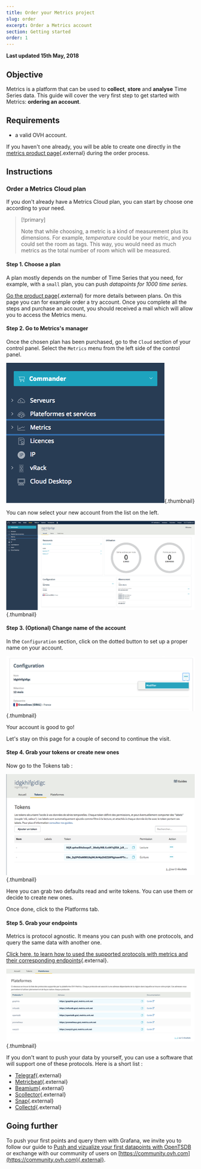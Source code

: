 ```yaml
---
title: Order your Metrics project
slug: order
excerpt: Order a Metrics account
section: Getting started
order: 1
---
```


**Last updated 15th May, 2018**

## Objective

Metrics is a platform that can be used to **collect**, **store** and **analyse** Time Series data. This guide will cover the very first step to get started with Metrics: **ordering an account**.

## Requirements

- a valid OVH account.

If you haven't one already, you will be able to create one directly in the [metrics product page](https://www.ovh.com/fr/data-platforms/metrics/){.external} during the order process.

## Instructions

### Order a Metrics Cloud plan

If you don't already have a Metrics Cloud plan, you can start by choose one according to your need.

> [!primary]
>
> Note that while choosing, a metric is a kind of measurement plus its dimensions. For example, *temperature* could be your metric, and you could set the room as tags. This way, you would need as much metrics as the total number of room which will be measured.
>


#### Step 1. Choose a plan

A plan mostly depends on the number of Time Series that you need, for example, with a `small` plan, you can push *datapoints for 1000 time series.*

[Go the product page](https://www.ovh.com/fr/data-platforms/metrics/){.external} for more details between plans. On this page you can for example order a try account. Once you complete all the steps and purchase an account, you should received a mail which will allow you to access the Metrics menu.

#### Step 2. Go to Metrics's manager

Once the chosen plan has been purchased, go to the `Cloud` section of your control panel. Select the `Metrics` menu from the left side of the control panel.

![menu](images/metrics_manager.png){.thumbnail}

You can now select your new account from the list on the left.

![menu](images/metrics_manager_welcome.png){.thumbnail}

#### Step 3. (Optional) Change name of the account

In the `Configuration` section, click on the dotted button to set up a proper name on your account.

![menu](images/metrics_manager_setup.png){.thumbnail}

Your account is good to go!

Let's stay on this page for a couple of second to continue the visit.


#### Step 4. Grab your tokens or create new ones

Now go to the Tokens tab :

![tokens](images/metrics_manager_tokens.png){.thumbnail}

Here you can grab two defaults read and write tokens. You can use them or decide to create new ones.

Once done, click to the Platforms tab.

#### Step 5. Grab your endpoints

Metrics is protocol agnostic. It means you can push with one protocols, and query the same data with another one. 

[Click here, to learn how to used the supported protocols with metrics and their corresponding endpoints](https://docs.ovh.com/fr/metrics/protocol-overview/){.external}. 

![tokens](images/platforms.png){.thumbnail}

If you don't want to push your data by yourself, you can use a software that will support one of these protocols. Here is a short list : 

- [Telegraf](https://github.com/influxdata/telegraf/releases){.external}
- [Metricbeat](https://www.elastic.co/downloads/beats/metricbeat){.external}
- [Beamium](https://github.com/ovh/beamium){.external}
- [Scollector](http://bosun.org/scollector/){.external}
- [Snap](http://snap-telemetry.io/){.external}
- [Collectd](https://collectd.org/){.external}

## Going further

To push your first points and query them with Grafana, we invite you to follow our guide to [Push and vizualize your first datapoints with OpenTSDB](../start-opentsdb) or exchange with our community of users on [https://community.ovh.com](https://community.ovh.com){.external}.